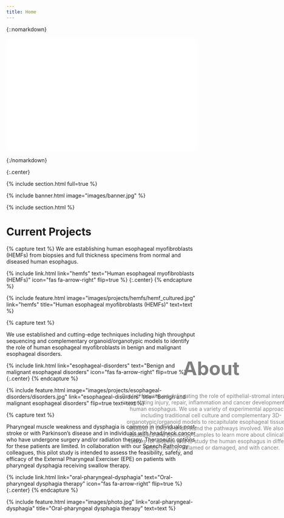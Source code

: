 ```yaml
---
title: Home
---
```


{::nomarkdown}
<script>
document.onmousemove = function(){
var x = event.offsetX;
var y = event.offsetY;    
document.getElementById("p2").style.backgroundPositionX = -x + "px";
document.getElementById("p2").style.backgroundPositionY = -y + "px";        
}
</script>
<style>
.header {
  background: #ffffff;
  height: 300px;
  filter: blur(0.5rem);
  background-image: url(https://github.com/ShakerLab/shakerlab.github.io/blob/main/images/background.jpg?raw=true);
}
.bg-text {
  color: gray;
  position: absolute;
  top: 35%;
  left: 80%;
  transform: translate(-50%, -150%);
  width: 50%;
  text-align: center;
}
</style>

<div class="header" id="p2"></div>
<div class="bg-text">
<h1 style="font-size:50px">About</h1>
Our lab focuses on delineating the role of epithelial-stromal interactions in regulating injury, repair, inflammation and cancer development in the human esophagus. We use a variety of experimental approaches including traditional cell culture and complementary 3D-organotypic/organoid models to recapitulate esophageal tissue and disease in vitro to understand the pathways involved. We also use databases and pathology samples to learn more about clinical risk factors for disease and to study the human esophagus in different states: healthy, inflamed or damaged, and with cancer.
</div>

{:/nomarkdown}

{:.center}

{% include section.html full=true %}

{% include banner.html image="images/banner.jpg" %}

{% include section.html %}

# Current Projects

{% capture text %}
We are establishing human esophageal myofibroblasts (HEMFs) from biopsies and full thickness specimens from normal and diseased human esophagus.

{%
  include link.html
  link="hemfs"
  text="Human esophageal myofibroblasts (HEMFs)"
  icon="fas fa-arrow-right"
  flip=true
%}
{:.center}
{% endcapture %}

{%
  include feature.html
  image="images/projects/hemfs/hemf_cultured.jpg"
  link="hemfs"
  title="Human esophageal myofibroblasts (HEMFs)"
  text=text
%}

{% capture text %}

We use established and cutting-edge techniques including high throughput sequencing and complementary organoid/organotypic models to identify the role of human esophageal myofibroblasts in benign and malignant esophageal disorders.

{%
  include link.html
  link="esophageal-disorders"
  text="Benign and malignant esophageal disorders"
  icon="fas fa-arrow-right"
  flip=true
%}
{:.center}
{% endcapture %}

{%
  include feature.html
  image="images/projects/esophageal-disorders/disorders.jpg"
  link="esophageal-disorders"
  title="Benign and malignant esophageal disorders"
  flip=true
  text=text
%}

{% capture text %}

Pharyngeal muscle weakness and dysphagia is common in individuals post-stroke or with Parkinson’s disease and in individuals with head/neck cancer who have undergone surgery and/or radiation therapy. Therapeutic options for these patients are limited. In collaboration with our Speech Pathology colleagues, this pilot study is intended to assess the feasibility, safety, and efficacy of the External Pharyngeal Exerciser (EPE) on patients with pharyngeal dysphagia receiving swallow therapy.

{%
  include link.html
  link="oral-pharyngeal-dysphagia"
  text="Oral-pharyngeal dysphagia therapy"
  icon="fas fa-arrow-right"
  flip=true
%}
{:.center}
{% endcapture %}

{%
  include feature.html
  image="images/photo.jpg"
  link="oral-pharyngeal-dysphagia"
  title="Oral-pharyngeal dysphagia therapy"
  text=text
%}
